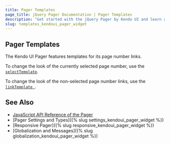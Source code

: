 ```yaml
---
title: Pager Templates
page_title: jQuery Pager Documentation | Pager Templates
description: "Get started with the jQuery Pager by Kendo UI and learn about its templating options."
slug: templates_kendoui_pager_widget
---
```


## Pager Templates

The Kendo UI Pager features templates for its page number links.

To change the look of the currently selected page number, use the [`selectTemplate`](/api/javascript/ui/pager/configuration/selecttemplate).

To change the look of the non-selected page number links, use the [`linkTemplate `](/api/javascript/ui/pager/configuration/linktemplate).

## See Also

* [JavaScript API Reference of the Pager](/api/javascript/ui/pager)
* [Pager Settings and Types]({% slug settings_kendoui_pager_widget %})
* [Responsive Pager]({% slug responsive_kendoui_pager_widget  %})
* [Globalization and Messages]({% slug globalization_kendoui_pager_widget %})
